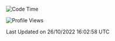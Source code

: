 <!--START_SECTION:waka-->
![Code Time](http://img.shields.io/badge/Code%20Time-264%20hrs%2040%20mins-blue)

![Profile Views](http://img.shields.io/badge/Profile%20Views-7-blue)


 Last Updated on 26/10/2022 16:02:58 UTC
<!--END_SECTION:waka-->
